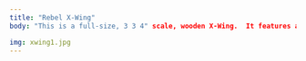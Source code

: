 ```yaml
---
title: "Rebel X-Wing"
body: "This is a full-size, 3 3 4" scale, wooden X-Wing.  It features a hinged canopy, pulley-operated wings, and a back door."

img: xwing1.jpg
---
```

